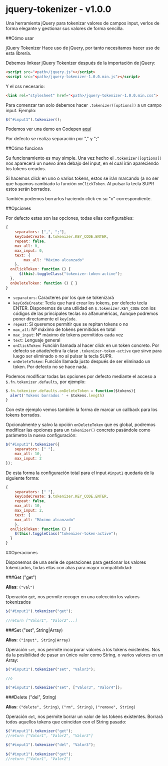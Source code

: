 # jquery-tokenizer - v1.0.0
Una herramienta jQuery para tokenizar valores de campos input, verlos de forma elegante y gestionar sus valores de forma sencilla.

##Cómo usar

jQuery Tokenizer Hace uso de jQuery, por tanto necesitamos hacer uso de esta librería.

Debemos linkear jQuery Tokenizer después de la importación de jQuery:

```html
<script src="<path>/jquery.js"></script>
<script src="<path>/jquery-tokenizer-1.0.0.min.js"></script>
```

Y el css necesario:

```html
<link rel="stylesheet" href="<path>/jquery-tokenizer-1.0.0.min.css">
```

Para comenzar tan solo debemos hacer `.tokenizer([options])` a un campo input. Ejemplo:

```javascript
$("#input1").tokenizer();
```

Podemos ver una demo en Codepen [aquí](http://codepen.io/lmfresneda/pen/QjwYJK)

Por defecto se realiza separación por "," y ";"

##Cómo funciona

Su funcionamiento es muy simple. Una vez hecho el `.tokenizer([options])` nos aparecerá un nuevo área debajo del input, en el cual irán apareciendo los tokens creados.

Si hacemos click en uno o varios tokens, estos se irán marcando (a no ser que hayamos cambiado la función `onClickToken`. Al pulsar la tecla SUPR estos serán borrados.

También podemos borrarlos haciendo click en su "x" correspondiente.


##Opciones

Por defecto estas son las opciones, todas ellas configurables:

```javascript
{
	separators: [",", ";"],
	keyCodeCreate: $.tokenizer.KEY_CODE.ENTER,
	repeat: false,
	max_all: 0,
	max_input: 0,
	text: {
	    max_all: "Máximo alcanzado"
	},
  onClickToken: function () {
      $(this).toggleClass("tokenizer-token-active");
  },
  onDeleteToken: function () { }
}
```

* `separators`: Caracteres por los que se tokenizará
* `keyCodeCreate`: Tecla que hará crear los tokens, por defecto tecla ENTER. Disponemos de una utilidad en `$.tokenizer.KEY_CODE` con los códigos de las principales teclas no alfanuméricas, Aunque podremos poner directamente el `keyCode`.
* `repeat`: Si queremos permitir que se repitan tokens o no
* `max_all`: Nº máximo de tokens permitidos en total
* `max_input`: Nº máximo de tokens permitidos cada vez
* `text`: Lenguaje general
* `onClickToken`: Función llamada al hacer click en un token concreto. Por defecto se añade/retira la clase `.tokenizer-token-active` que sirve para luego ser eliminado o no al pulsar la tecla SUPR. 
* `onDeleteToken`: Función llamada justo después de ser eliminado un token. Por defecto no se hace nada.

Podemos modificar todas las opciones por defecto mediante el acceso a `$.fn.tokenizer.defaults`, por ejemplo:

```js
$.fn.tokenizer.defaults.onDeleteToken = function($tokens){
  alert('Tokens borrados ' + $tokens.length)
}
```

Con este ejemplo vemos también la forma de marcar un callback para los tokens borrados.

Opcionalmente y salvo la opción `onDeleteToken` que es global, podremos modificar las opciones para un `tokenizer()` concreto pasándole como parámetro la nueva configuración:

```javascript
$("#input1").tokenizer({
	separators: [" "],
	max_all: 10,
	max_input: 2
});
```

De esta forma la configuración total para el input `#input1` quedaría de la siguiente forma:

```javascript
{
	separators: [" "],
	keyCodeCreate: $.tokenizer.KEY_CODE.ENTER,
	repeat: false,
	max_all: 10,
	max_input: 2,
	text: {
    max_all: "Máximo alcanzado"
	},
  onClickToken: function () {
    $(this).toggleClass("tokenizer-token-active");
  }
}
```

##Operaciones

Disponemos de una serie de operaciones para gestionar los valores tokenizados, todas ellas con alias para mayor compatibilidad:

###Get ("get")

**Alias**: `("val")`

Operación `get`, nos permite recoger en una colección los valores tokenizados

```javascript
$("#input1").tokenizer("get");
	
//return ["Valor1", "Valor2"...]
```

###Set ("set", String|Array)

**Alias**: `("input", String|Array)`

Operación `set`, nos permite incorporar valores a los tokens existentes. Nos da la posibilidad de pasar un único valor como String, o varios valores en un Array:

```javascript
$("#input1").tokenizer("set", "Valor3");
	
//o

$("#input1").tokenizer("set", ["Valor3", "Valor4"]);
```

###Delete ("del", String)

**Alias**: `("delete", String)`, `("rm", String)`, `("remove", String)`

Operación `del`, nos permite borrar un valor de los tokens existentes. Borrará todos aquellos tokens que coincidan con el String pasado:

```javascript
$("#input1").tokenizer("get");
//return ["Valor1", "Valor2", "Valor3"]

$("#input1").tokenizer("del", "Valor3");
	
$("#input1").tokenizer("get");
//return ["Valor1", "Valor2"]
```